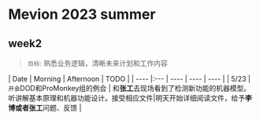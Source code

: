 # Mevion 2023 summer

## week2 

> `目标`: 熟悉业务逻辑，清晰未来计划和工作内容

| Date | Morning | Afternoon | TODO |
| ---- |:---    | ----    | ---- | ---- |
| 5/23 | `开会`DOD和ProMonkey组的例会 | 和**张工**去现场看到了检测新功能的机器模型。听讲解基本原理和机器功能设计。接受相应文件|明天开始详细阅读文件，给予**李博或者张工**问题、反馈 | 